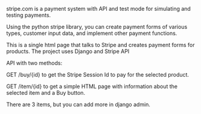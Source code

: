 
stripe.com is a payment system with API and test mode for simulating and testing payments.

Using the python stripe library, you can create payment forms of various types, customer input data,
and implement other payment functions.

This is a single html page that talks to Stripe and creates payment forms for products.
The project uses Django and Stripe API

API with two methods:

GET /buy/{id}
to get the Stripe Session Id to pay for the selected product.

GET /item/{id}
to get a simple HTML page with information about the selected item and a Buy button.

There are 3 items, but you can add more in django admin.
